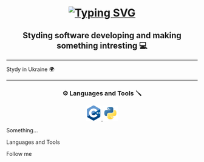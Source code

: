 
<h1 align="center">
    <a href="https://git.io/typing-svg">
        <img src="https://readme-typing-svg.demolab.com?font=Nunito&weight=700&size=35&duration=6000&pause=1000&color=44F77E&center=true&vCenter=true&width=435&lines=Hello+I'm+Andriy+%3AD" alt="Typing SVG" />
    </a>
</h1>

<h2 align="center"> Styding software developing and making something intresting 💻</h2>

<hr>
Stydy in Ukraine 🌍
<hr>

<h3 align="center">⚙️ Languages and Tools 🪛</h3>
<div align="center">
    <a href="" target="_blank" rel="noreferrer"> 
        <img src="https://raw.githubusercontent.com/devicons/devicon/master/icons/cplusplus/cplusplus-original.svg" alt="cplusplus" width="40" height="40"/> 
    </a>
    <a href="" target="_blank" rel="noreferrer"> 
        <img src="https://raw.githubusercontent.com/devicons/devicon/master/icons/python/python-original.svg" alt="python" width="40" height="40"/> 
    </a>
</div>

Something... 

Languages and Tools

Follow me